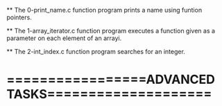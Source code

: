 ** The 0-print_name.c function program prints a name using funtion pointers.

** The 1-array_iterator.c function program executes a function given as a parameter on each element of an arrayi.

** The 2-int_index.c function program searches for an integer.

=================ADVANCED TASKS====================
===================================================


